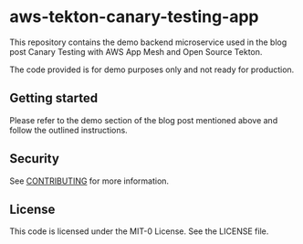 # aws-tekton-canary-testing-app

This repository contains the demo backend microservice used in the blog post Canary Testing with AWS App Mesh and Open Source Tekton.

The code provided is for demo purposes only and not ready for production.

## Getting started

Please refer to the demo section of the blog post mentioned above and follow the outlined instructions. 

## Security

See [CONTRIBUTING](CONTRIBUTING.md#security-issue-notifications) for more 
information.

## License

This code is licensed under the MIT-0 License. See the LICENSE file.